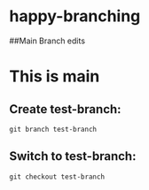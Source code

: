 # happy-branching


##Main Branch edits

This is main
=======


## Create test-branch:

`git branch test-branch`

## Switch to test-branch:

`git checkout test-branch`


